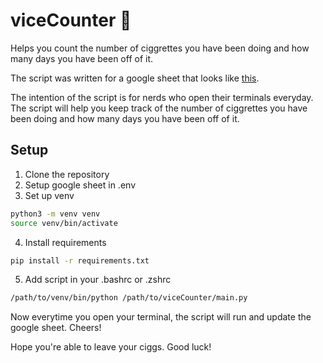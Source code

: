 # viceCounter :smoking:

Helps you count the number of ciggrettes you have been doing and how many days you have been off of it.

The script was written for a google sheet that looks like [this](https://docs.google.com/spreadsheets/d/16s_Fe10OwKtn3cZu1nBdnDK4j7ZkZB6iNzbhkggpNZM/edit?gid=0#gid=0).

The intention of the script is for nerds who open their terminals everyday. The script will help you keep track of the number of ciggrettes you have been doing and how many days you have been off of it.

## Setup
1. Clone the repository
2. Setup google sheet in .env
3. Set up venv
```bash
python3 -m venv venv
source venv/bin/activate
```
4. Install requirements
```bash
pip install -r requirements.txt
```
5. Add script in your .bashrc or .zshrc
```bash
/path/to/venv/bin/python /path/to/viceCounter/main.py
```

Now everytime you open your terminal, the script will run and update the google sheet. Cheers!


Hope you're able to leave your ciggs. Good luck!

